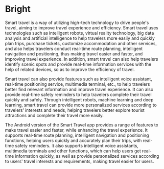 Bright
======

Smart travel is a way of utilizing high-tech technology to drive people's travel, aiming to improve travel experience and efficiency. Smart travel uses technologies such as intelligent robots, virtual reality technology, big data analysis and artificial intelligence to help travelers more easily and quickly plan trips, purchase tickets, customize accommodation and other services, and also helps travelers conduct real-time route planning, intelligent navigation and positioning, thus making travel easier and faster, and improving travel experience. In addition, smart travel can also help travelers identify scenic spots and provide real-time information services with the help of related devices, so as to improve the efficiency of travel.

Smart travel can also provide features such as intelligent voice assistant, real-time positioning service, multimedia terminal, etc., to help travelers better find relevant information and improve travel experience. It can also provide real-time safety reminders to help travelers complete their travel quickly and safely. Through intelligent robots, machine learning and deep learning, smart travel can provide more personalized services according to travelers' interests and needs, helping travelers better explore tourist attractions and complete their travel more easily.


The Android version of the Smart Travel app provides a range of features to make travel easier and faster, while enhancing the travel experience. It supports real-time route planning, intelligent navigation and positioning functions, helping users quickly and accurately plan their trips, with real-time safety reminders. It also supports intelligent voice assistants, multimedia terminals and other functions, which can help users get real-time information quickly, as well as provide personalized services according to users' travel interests and requirements, making travel easier for users.
